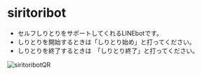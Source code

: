 # siritoribot
- セルフしりとりをサポートしてくれるLINEbotです。
- しりとりを開始するときは「しりとり始め」と打ってください。
- しりとりを終了するときは　「しりとり終了」と打ってください。


![siritoribotQR](https://user-images.githubusercontent.com/65205373/108872358-70a6e300-763d-11eb-8812-e15dd90c997b.png)

